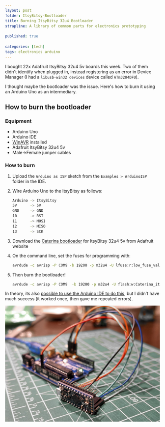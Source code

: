 ```yaml
---
layout: post
folder: ItsyBitsy-Bootloader
title: Burning ItsyBitsy 32u4 Bootloader
strapline: A library of common parts for electronics prototyping

published: true

categories: [tech]
tags: electronics arduino
---
```


I bought 22x Adafruit ItsyBitsy 32u4 5v boards this week. Two of them didn't identify when plugged in, instead registering as an error in Device Manager (I had a `libusb-win32 devices` device called `ATm32U4DFU`).

I thought maybe the bootloader was the issue. Here's how to burn it using an Arduino Uno as an intermediary.

<!-- more -->

## How to burn the bootloader

### Equipment

+ Arduino Uno
+ Arduino IDE
+ [WinAVR](https://sourceforge.net/projects/winavr/) installed
+ Adafruit ItsyBitsy 32u4 5v
+ Male->Female jumper cables

### How to burn

1. Upload the `Arduino as ISP` sketch from the `Examples > ArduinoISP` folder in the IDE.

2. Wire Arduino Uno to the ItsyBitsy as follows:

   ```bash
   Arduino -> ItsyBitsy
   5V      -> 5V
   GND     -> GND
   10      -> RST
   11      -> MOSI
   12      -> MISO
   13      -> SCK
   ```

3. Download the [Caterina bootloader](https://learn.adafruit.com/introducting-itsy-bitsy-32u4/downloads) for ItsyBitsy 32u4 5v from Adafruit website

4. On the command line, set the fuses for programming with:

   ```bash
   avrdude -c avrisp -P COM9 -b 19200 -p m32u4 -U lfuse:r:low_fuse_val.hex:h -U hfuse:r:high_fuse_val.hex:h
   ```

5. Then burn the bootloader!

   ```bash
   avrdude -c avrisp -P COM9  -b 19200 -p m32u4 -U flash:w:Caterina_itsybitsy5V.hex
   ```

In theory, its also [possible to use the Arduino IDE to do this](https://coytar.wordpress.com/2013/04/27/use-arduino-uno-as-an-avr-isp-to-burn-the-bootloader-to-a-sparkfun-pro-micro-5v/), but I didn't have much success (it worked once, then gave me repeated errors).

![Adafruit ItsyBitsy 32u4 plugged into the Uno](/images/posts/ItsyBitsy-Bootloader/plugged_to_uno.jpg)